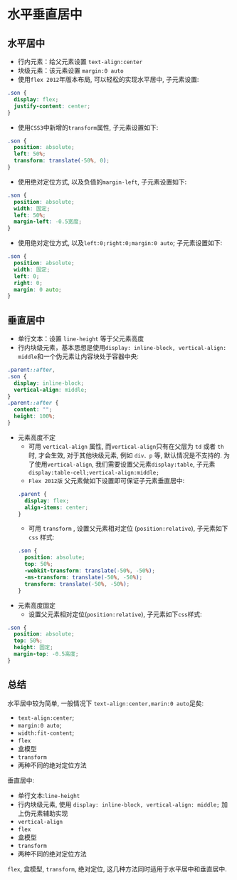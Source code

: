 # 水平垂直居中

## 水平居中

- 行内元素：给父元素设置 `text-align:center`
- 块级元素：该元素设置 `margin:0 auto`
- 使用`flex 2012`年版本布局, 可以轻松的实现水平居中, 子元素设置:

```css
.son {
  display: flex;
  justify-content: center;
}
```

- 使用`CSS3`中新增的`transform`属性, 子元素设置如下:

```css
.son {
  position: absolute;
  left: 50%;
  transform: translate(-50%, 0);
}
```

- 使用绝对定位方式, 以及负值的`margin-left`, 子元素设置如下:

```css
.son {
  position: absolute;
  width: 固定;
  left: 50%;
  margin-left: -0.5宽度;
}
```

- 使用绝对定位方式, 以及`left:0;right:0;margin:0 auto`; 子元素设置如下:

```css
.son {
  position: absolute;
  width: 固定;
  left: 0;
  right: 0;
  margin: 0 auto;
}
```

## 垂直居中

- 单行文本：设置 `line-height` 等于父元素高度
- 行内块级元素，基本思想是使用`display: inline-block, vertical-align: middle`和一个伪元素让内容块处于容器中央:

```css
.parent::after,
.son {
  display: inline-block;
  vertical-align: middle;
}
.parent::after {
  content: "";
  height: 100%;
}
```

- 元素高度不定
  - 可用 `vertical-align` 属性, 而`vertical-align`只有在父层为 `td` 或者 `th`时, 才会生效, 对于其他块级元素, 例如 `div、p` 等, 默认情况是不支持的. 为了使用`vertical-align`, 我们需要设置父元素`display:table`, 子元素 `display:table-cell;vertical-align:middle;`
  - `Flex 2012版` 父元素做如下设置即可保证子元素垂直居中:
  ```css
  .parent {
    display: flex;
    align-items: center;
  }
  ```
  - 可用 `transform` , 设置父元素相对定位 (`position:relative`), 子元素如下 `css` 样式:
  ```css
  .son {
    position: absolute;
    top: 50%;
    -webkit-transform: translate(-50%, -50%);
    -ms-transform: translate(-50%, -50%);
    transform: translate(-50%, -50%);
  }
  ```
- 元素高度固定
  - 设置父元素相对定位(`position:relative`), 子元素如下`css`样式:

```css
.son {
  position: absolute;
  top: 50%;
  height: 固定;
  margin-top: -0.5高度;
}
```

## 总结

水平居中较为简单, 一般情况下 `text-align:center,marin:0 auto`足矣:

- `text-align:center`;
- `margin:0 auto`;
- `width:fit-content`;
- `flex`
- 盒模型
- `transform`
- 两种不同的绝对定位方法

垂直居中:

- 单行文本:`line-height`
- 行内块级元素, 使用 `display: inline-block, vertical-align: middle;` 加上伪元素辅助实现
- `vertical-align`
- `flex`
- 盒模型
- `transform`
- 两种不同的绝对定位方法

`flex`, 盒模型, `transform`, 绝对定位, 这几种方法同时适用于水平居中和垂直居中.
